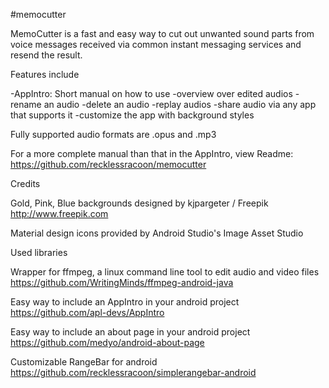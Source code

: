 #memocutter

MemoCutter is a fast and easy way to cut out unwanted sound parts from voice messages received via common instant messaging services and resend the result. 

Features include

-AppIntro: Short manual on how to use
-overview over edited audios
-rename an audio
-delete an audio
-replay audios
-share audio via any app that supports it
-customize the app with background styles

Fully supported audio formats are .opus and .mp3

For a more complete manual than that in the AppIntro, view Readme:
https://github.com/recklessracoon/memocutter

Credits

Gold, Pink, Blue backgrounds designed by kjpargeter / Freepik
http://www.freepik.com

Material design icons provided by Android Studio's Image Asset Studio

Used libraries

Wrapper for ffmpeg, a linux command line tool to edit audio and video files
https://github.com/WritingMinds/ffmpeg-android-java

Easy way to include an AppIntro in your android project
https://github.com/apl-devs/AppIntro

Easy way to include an about page in your android project
https://github.com/medyo/android-about-page

Customizable RangeBar for android
https://github.com/recklessracoon/simplerangebar-android
